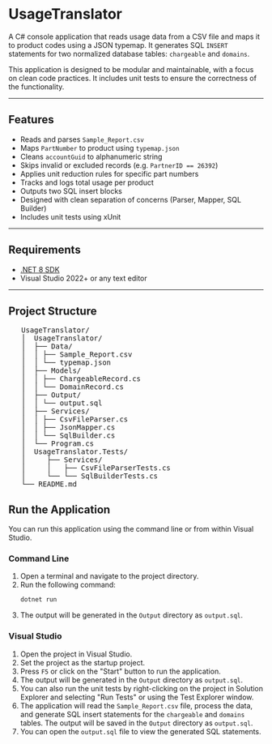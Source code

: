 # UsageTranslator

A C# console application that reads usage data from a CSV file and maps it to product codes using a JSON typemap. It generates SQL `INSERT` statements for two normalized database tables: `chargeable` and `domains`.

This application is designed to be modular and maintainable, with a focus on clean code practices. It includes unit tests to ensure the correctness of the functionality.

---

## Features

- Reads and parses `Sample_Report.csv`
- Maps `PartNumber` to product using `typemap.json`
- Cleans `accountGuid` to alphanumeric string
- Skips invalid or excluded records (e.g. `PartnerID == 26392`)
- Applies unit reduction rules for specific part numbers
- Tracks and logs total usage per product
- Outputs two SQL insert blocks
- Designed with clean separation of concerns (Parser, Mapper, SQL Builder)
- Includes unit tests using xUnit

---

## Requirements

- [.NET 8 SDK](https://dotnet.microsoft.com/en-us/download)
- Visual Studio 2022+ or any text editor

---

## Project Structure

<pre>
   UsageTranslator/
   │  UsageTranslator/
   │  ├── Data/
   │  │ ├── Sample_Report.csv
   │  │ └── typemap.json
   │  ├── Models/
   │  │ ├── ChargeableRecord.cs
   │  │ └── DomainRecord.cs
   │  ├── Output/
   │  │ └── output.sql
   │  ├── Services/
   │  │ ├── CsvFileParser.cs
   │  │ ├── JsonMapper.cs
   │  │ └── SqlBuilder.cs   
   │  └── Program.cs
   │  UsageTranslator.Tests/
   │     ├── Services/
   │     │   ├── CsvFileParserTests.cs
   │     └── └── SqlBuilderTests.cs
   └── README.md
</pre>

## Run the Application
You can run this application using the command line or from within Visual Studio.

### Command Line
1. Open a terminal and navigate to the project directory.
2. Run the following command:
   ```bash
   dotnet run
   ```
1. The output will be generated in the `Output` directory as `output.sql`.

### Visual Studio
1. Open the project in Visual Studio.
1. Set the project as the startup project.
1. Press `F5` or click on the "Start" button to run the application.
1. The output will be generated in the `Output` directory as `output.sql`.
1. You can also run the unit tests by right-clicking on the project in Solution Explorer and selecting "Run Tests" or using the Test Explorer window.
1. The application will read the `Sample_Report.csv` file, process the data, and generate SQL insert statements for the `chargeable` and `domains` tables. The output will be saved in the `Output` directory as `output.sql`.
1. You can open the `output.sql` file to view the generated SQL statements.
